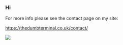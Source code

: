 ### Hi

For more info please see the contact page on my site:

https://thedumbterminal.co.uk/contact/

![](https://github-readme-stats.vercel.app/api?username=thedumbterminal&show_icons=true)
